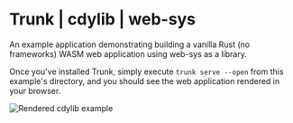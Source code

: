 Trunk | cdylib | web-sys
=========================
An example application demonstrating building a vanilla Rust (no frameworks) WASM web application using web-sys as a
library.

Once you've installed Trunk, simply execute `trunk serve --open` from this example's directory, and you should see the web application rendered in your browser.

![Rendered cdylib example](example-vanilla.png)
